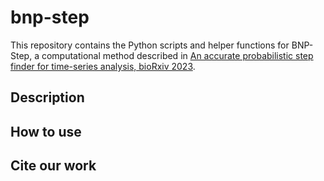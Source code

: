 # bnp-step

This repository contains the Python scripts and helper functions for BNP-Step, a computational method described in [An accurate probabilistic step finder for time-series analysis, bioRxiv 2023]([https://link-url.com](https://www.biorxiv.org/content/10.1101/2023.09.19.558535v1)https://www.biorxiv.org/content/10.1101/2023.09.19.558535v1).

## Description

## How to use

## Cite our work
